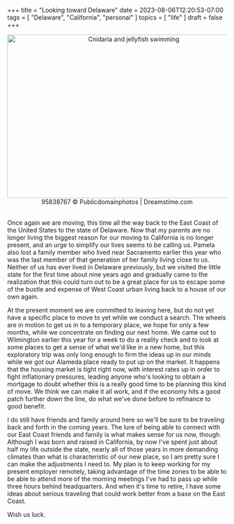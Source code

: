 +++
title = "Looking toward Delaware"
date = 2023-08-06T12:20:53-07:00
tags = [
    "Delaware",
    "California",
    "personal"
]
topics = [
    "life"
]
draft = false
+++
<div align="center" style="font-size:xsmall"><img src="https://milkfish08.s3.amazonaws.com/photo/blog/dreamstime_xxl_95838767.jpg" width=565 height=376 alt="Cnidaria and jellyfish swimming" title="Pelagic invertebrates swimming" /><br />
95838767 © Publicdomainphotos | Dreamstime.com
</div><br clear="all" />

Once again we are moving, this time all the way back to the East Coast of the United States to the state of Delaware.
Now that my parents are no longer living the biggest reason for our moving to California is no longer present, and an urge to simplify our lives seems to be calling us.
Pamela also lost a family member who lived near Sacramento earlier this year who was the last member of that generation of her family living close to us.
Neither of us has ever lived in Delaware previously, but we visited the little state for the first time about nine years ago and gradually came to the realization that this could turn out to be a great place for us to escape some of the bustle and expense of West Coast urban living back to a house of our own again.

At the present moment we are committed to leaving here, but do not yet have a specific place to move to yet while we conduct a search.
The wheels are in motion to get us in to a temporary place, we hope for only a few months, while we concentrate on finding our next home.
We came out to Wilmington earlier this year for a week to do a reality check and to look at some places to get a sense of what we'd like in a new home, but this exploratory trip was only long enough to firm the ideas up in our minds while we got our Alameda place ready to put up on the market.
It happens that the housing market is tight right now, with interest rates up in order to fight inflationary pressures, leading anyone who's looking to obtain a mortgage to doubt whether this is a really good time to be planning this kind of move.
We think we can make it all work, and if the economy hits a good patch further down the line, do what we've done before to refinance to good benefit.

I do still have friends and family around here so we'll be sure to be traveling back and forth in the coming years.
The lure of being able to connect with our East Coast friends and family is what makes sense for us now, though.
Although I was born and raised in California, by now I've spent just about half my life outside the state, nearly all of those years in more demanding climates than what is characteristic of our new place, so I am pretty sure I can make the adjustments I need to.
My plan is to keep working for my present employer remotely, taking advantage of the time zones to be able to be able to attend more of the morning meetings I've had to pass up while three hours behind headquarters.
And when it's time to retire, I have some ideas about serious traveling that could work better from a base on the East Coast.

Wish us luck.